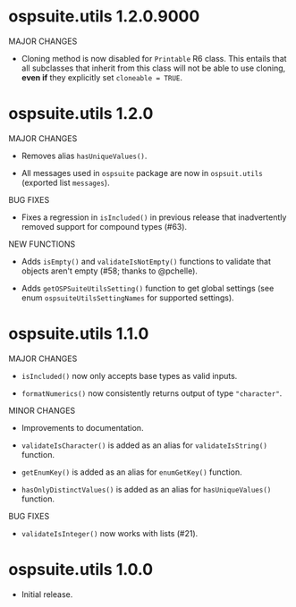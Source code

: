 # ospsuite.utils 1.2.0.9000

MAJOR CHANGES

* Cloning method is now disabled for `Printable` R6 class. This entails that all
  subclasses that inherit from this class will not be able to use cloning,
  **even if** they explicitly set `cloneable = TRUE`.

# ospsuite.utils 1.2.0

MAJOR CHANGES

* Removes alias `hasUniqueValues()`.

* All messages used in `ospsuite` package are now in `ospsuit.utils` (exported
  list `messages`).

BUG FIXES

* Fixes a regression in `isIncluded()` in previous release that inadvertently
  removed support for compound types (#63).

NEW FUNCTIONS

* Adds `isEmpty()` and `validateIsNotEmpty()` functions to validate that objects
  aren't empty (#58; thanks to @pchelle).

* Adds `getOSPSuiteUtilsSetting()` function to get global settings
  (see enum `ospsuiteUtilsSettingNames` for supported settings).

# ospsuite.utils 1.1.0

MAJOR CHANGES

* `isIncluded()` now only accepts base types as valid inputs.

* `formatNumerics()` now consistently returns output of type `"character"`.

MINOR CHANGES

* Improvements to documentation.

* `validateIsCharacter()` is added as an alias for `validateIsString()`
  function.

* `getEnumKey()` is added as an alias for `enumGetKey()` function.

* `hasOnlyDistinctValues()` is added as an alias for `hasUniqueValues()`
  function.

BUG FIXES

* `validateIsInteger()` now works with lists (#21).

# ospsuite.utils 1.0.0

* Initial release.
